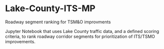 # Lake-County-ITS-MP
Roadway segment ranking for TSM&amp;O improvments

Jupyter Notebook that uses Lake County traffic data, and a defined scoring criteria, 
to rank roadway corridor segments for prioritization of ITS/TSMO improvements.
